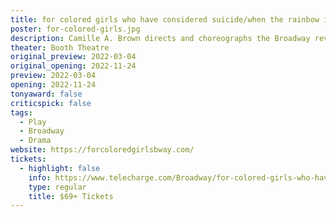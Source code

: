 ```yaml
---
title: for colored girls who have considered suicide/when the rainbow is enuf
poster: for-colored-girls.jpg
description: Camille A. Brown directs and choreographs the Broadway revival of Ntozake Shange's choreopoem.
theater: Booth Theatre
original_preview: 2022-03-04
original_opening: 2022-11-24
preview: 2022-03-04
opening: 2022-11-24
tonyaward: false
criticspick: false
tags: 
  - Play
  - Broadway
  - Drama
website: https://forcoloredgirlsbway.com/
tickets:
  - highlight: false
    info: https://www.telecharge.com/Broadway/for-colored-girls-who-have-considered-suicide-when-the-rainbow-is-enuf
    type: regular
    title: $69+ Tickets
---
```

